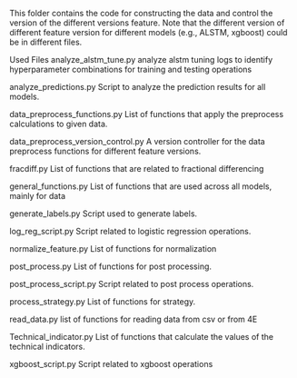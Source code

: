 This folder contains the code for constructing the data and control the version of the different versions feature. Note that the different version of different feature version for different models (e.g., ALSTM, xgboost) could be in different files.

Used Files
analyze_alstm_tune.py                   analyze alstm tuning logs to identify hyperparameter combinations for training and testing operations

analyze_predictions.py                  Script to analyze the prediction results for all models.

data_preprocess_functions.py            List of functions that apply the preprocess calculations to given data.

data_preprocess_version_control.py      A version controller for the data preprocess functions for different feature versions.

fracdiff.py                             List of functions that are related to fractional differencing

general_functions.py                    List of functions that are used across all models, mainly for data

generate_labels.py                      Script used to generate labels.

log_reg_script.py                       Script related to logistic regression operations.

normalize_feature.py                    List of functions for normalization

post_process.py                         List of functions for post processing.

post_process_script.py                  Script related to post process operations.

process_strategy.py                     List of functions for strategy.

read_data.py                            list of functions for reading data from csv or from 4E

Technical_indicator.py                  List of functions that calculate the values of the technical indicators.

xgboost_script.py                       Script related to xgboost operations


